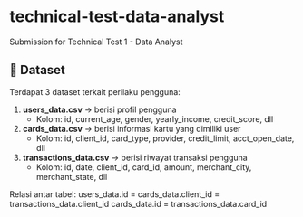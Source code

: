 # technical-test-data-analyst
Submission for Technical Test 1 - Data Analyst

## 📂 Dataset
Terdapat 3 dataset terkait perilaku pengguna:
1. **users_data.csv** → berisi profil pengguna  
   - Kolom: id, current_age, gender, yearly_income, credit_score, dll  
2. **cards_data.csv** → berisi informasi kartu yang dimiliki user  
   - Kolom: id, client_id, card_type, provider, credit_limit, acct_open_date, dll  
3. **transactions_data.csv** → berisi riwayat transaksi pengguna  
   - Kolom: id, date, client_id, card_id, amount, merchant_city, merchant_state, dll  

Relasi antar tabel:
users_data.id = cards_data.client_id = transactions_data.client_id
cards_data.id = transactions_data.card_id


